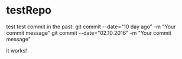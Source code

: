 # testRepo
test
test commit in the past: 
git commit --date="10 day ago" -m "Your commit message" 
git commit --date="02.10.2016" -m "Your commit message" 

it works! 

